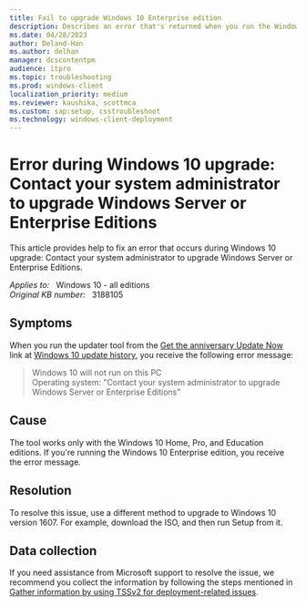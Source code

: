 ```yaml
---
title: Fail to upgrade Windows 10 Enterprise edition
description: Describes an error that's returned when you run the Windows 10 update tool and provides a solution to this issue.
ms.date: 04/28/2023
author: Deland-Han
ms.author: delhan
manager: dcscontentpm
audience: itpro
ms.topic: troubleshooting
ms.prod: windows-client
localization_priority: medium
ms.reviewer: kaushika, scottmca
ms.custom: sap:setup, csstroubleshoot
ms.technology: windows-client-deployment
---
```

# Error during Windows 10 upgrade: Contact your system administrator to upgrade Windows Server or Enterprise Editions

This article provides help to fix an error that occurs during Windows 10 upgrade: Contact your system administrator to upgrade Windows Server or Enterprise Editions.

_Applies to:_ &nbsp; Windows 10 - all editions  
_Original KB number:_ &nbsp; 3188105

## Symptoms

When you run the updater tool from the [Get the anniversary Update Now](https://go.microsoft.com/fwlink/p/?linkid=821403) link at [Windows 10 update history](https://support.microsoft.com/help/4018124/windows-10-update-history), you receive the following error message:

> Windows 10 will not run on this PC  
Operating system: "Contact your system administrator to upgrade Windows Server or Enterprise Editions"

## Cause

The tool works only with the Windows 10 Home, Pro, and Education editions. If you're running the Windows 10 Enterprise edition, you receive the error message.

## Resolution

To resolve this issue, use a different method to upgrade to Windows 10 version 1607. For example, download the ISO, and then run Setup from it.

## Data collection

If you need assistance from Microsoft support to resolve the issue, we recommend you collect the information by following the steps mentioned in [Gather information by using TSSv2 for deployment-related issues](../windows-troubleshooters/gather-information-using-tssv2-deployment.md).
